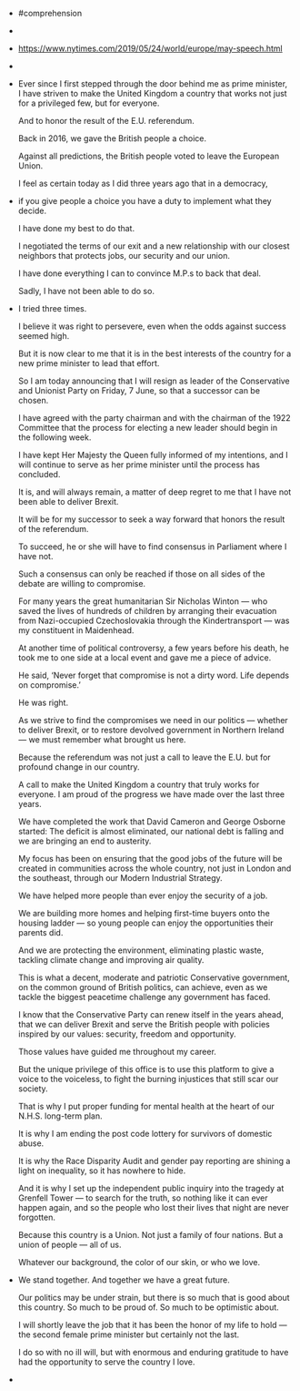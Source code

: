 - #comprehension
-
- https://www.nytimes.com/2019/05/24/world/europe/may-speech.html
-
- Ever since I first stepped through the door behind me as prime minister, I have striven to make the United Kingdom a country that works not just for a privileged few, but for everyone.
  
  And to honor the result of the E.U. referendum.
  
  Back in 2016, we gave the British people a choice.
  
  Against all predictions, the British people voted to leave the European Union.
  
  I feel as certain today as I did three years ago that in a democracy,
- if you give people a choice you have a duty to implement what they decide.
  
  I have done my best to do that.
  
  I negotiated the terms of our exit and a new relationship with our closest neighbors that protects jobs, our security and our union.
  
  I have done everything I can to convince M.P.s to back that deal.
  
  Sadly, I have not been able to do so.
- I tried three times.
  
  I believe it was right to persevere, even when the odds against success seemed high.
  
  But it is now clear to me that it is in the best interests of the country for a new prime minister to lead that effort.
  
  So I am today announcing that I will resign as leader of the Conservative and Unionist Party on Friday, 7 June, so that a successor can be chosen.
  
  I have agreed with the party chairman and with the chairman of the 1922 Committee that the process for electing a new leader should begin in the following week.
  
  I have kept Her Majesty the Queen fully informed of my intentions, and I will continue to serve as her prime minister until the process has concluded.
  
  It is, and will always remain, a matter of deep regret to me that I have not been able to deliver Brexit.
  
  It will be for my successor to seek a way forward that honors the result of the referendum.
  
  To succeed, he or she will have to find consensus in Parliament where I have not.
  
  Such a consensus can only be reached if those on all sides of the debate are willing to compromise.
  
  For many years the great humanitarian Sir Nicholas Winton — who saved the lives of hundreds of children by arranging their evacuation from Nazi-occupied Czechoslovakia through the Kindertransport — was my constituent in Maidenhead.
  
  At another time of political controversy, a few years before his death, he took me to one side at a local event and gave me a piece of advice.
  
  He said, ‘Never forget that compromise is not a dirty word. Life depends on compromise.’
  
  He was right.
  
  As we strive to find the compromises we need in our politics — whether to deliver Brexit, or to restore devolved government in Northern Ireland — we must remember what brought us here.
  
  Because the referendum was not just a call to leave the E.U. but for profound change in our country.
  
  A call to make the United Kingdom a country that truly works for everyone. I am proud of the progress we have made over the last three years.
  
  We have completed the work that David Cameron and George Osborne started: The deficit is almost eliminated, our national debt is falling and we are bringing an end to austerity.
  
  My focus has been on ensuring that the good jobs of the future will be created in communities across the whole country, not just in London and the southeast, through our Modern Industrial Strategy.
  
  We have helped more people than ever enjoy the security of a job.
  
  We are building more homes and helping first-time buyers onto the housing ladder — so young people can enjoy the opportunities their parents did.
  
  And we are protecting the environment, eliminating plastic waste, tackling climate change and improving air quality.
  
  This is what a decent, moderate and patriotic Conservative government, on the common ground of British politics, can achieve, even as we tackle the biggest peacetime challenge any government has faced.
  
  I know that the Conservative Party can renew itself in the years ahead, that we can deliver Brexit and serve the British people with policies inspired by our values: security, freedom and opportunity.
  
  Those values have guided me throughout my career.
  
  But the unique privilege of this office is to use this platform to give a voice to the voiceless, to fight the burning injustices that still scar our society.
  
  That is why I put proper funding for mental health at the heart of our N.H.S. long-term plan.
  
  It is why I am ending the post code lottery for survivors of domestic abuse.
  
  It is why the Race Disparity Audit and gender pay reporting are shining a light on inequality, so it has nowhere to hide.
  
  And it is why I set up the independent public inquiry into the tragedy at Grenfell Tower — to search for the truth, so nothing like it can ever happen again, and so the people who lost their lives that night are never forgotten.
  
  Because this country is a Union. Not just a family of four nations. But a union of people — all of us.
  
  Whatever our background, the color of our skin, or who we love.
- We stand together.
  And together we have a great future.
  
  Our politics may be under strain, but there is so much that is good about this country. So much to be proud of. So much to be optimistic about.
  
  I will shortly leave the job that it has been the honor of my life to hold — the second female prime minister but certainly not the last.
  
  I do so with no ill will, but with enormous and enduring gratitude to have had the opportunity to serve the country I love.
-